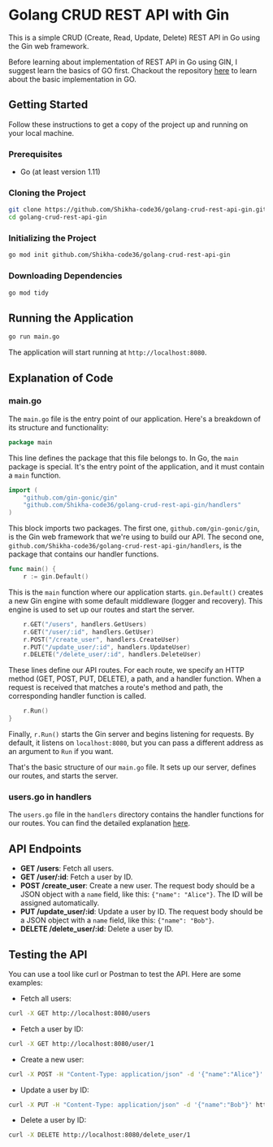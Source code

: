 # Golang CRUD REST API with Gin

This is a simple CRUD (Create, Read, Update, Delete) REST API in Go using the Gin web framework.

Before learning about implementation of REST API in Go using GIN, I suggest learn the basics of GO first.
Chackout the repository [here](https://github.com/Shikha-code36/golang-tutorial-practice) to learn about the basic implementation in GO.

## Getting Started

Follow these instructions to get a copy of the project up and running on your local machine.

### Prerequisites

- Go (at least version 1.11)

### Cloning the Project

```bash
git clone https://github.com/Shikha-code36/golang-crud-rest-api-gin.git
cd golang-crud-rest-api-gin
```

### Initializing the Project

```bash
go mod init github.com/Shikha-code36/golang-crud-rest-api-gin
```

### Downloading Dependencies

```bash
go mod tidy
```

## Running the Application

```bash
go run main.go
```

The application will start running at `http://localhost:8080`.

## Explanation of Code

### main.go

The `main.go` file is the entry point of our application. Here's a breakdown of its structure and functionality:

```go
package main
```
This line defines the package that this file belongs to. In Go, the `main` package is special. It's the entry point of the application, and it must contain a `main` function.

```go
import (
    "github.com/gin-gonic/gin"
    "github.com/Shikha-code36/golang-crud-rest-api-gin/handlers"
)
```
This block imports two packages. The first one, `github.com/gin-gonic/gin`, is the Gin web framework that we're using to build our API. The second one, `github.com/Shikha-code36/golang-crud-rest-api-gin/handlers`, is the package that contains our handler functions.

```go
func main() {
    r := gin.Default()
```
This is the `main` function where our application starts. `gin.Default()` creates a new Gin engine with some default middleware (logger and recovery). This engine is used to set up our routes and start the server.

```go
    r.GET("/users", handlers.GetUsers)
    r.GET("/user/:id", handlers.GetUser)
    r.POST("/create_user", handlers.CreateUser)
    r.PUT("/update_user/:id", handlers.UpdateUser)
    r.DELETE("/delete_user/:id", handlers.DeleteUser)
```
These lines define our API routes. For each route, we specify an HTTP method (GET, POST, PUT, DELETE), a path, and a handler function. When a request is received that matches a route's method and path, the corresponding handler function is called.

```go
    r.Run()
}
```
Finally, `r.Run()` starts the Gin server and begins listening for requests. By default, it listens on `localhost:8080`, but you can pass a different address as an argument to `Run` if you want.

That's the basic structure of our `main.go` file. It sets up our server, defines our routes, and starts the server.

### users.go in handlers

The `users.go` file in the `handlers` directory contains the handler functions for our routes. You can find the detailed explanation [here](handlers).

## API Endpoints

- **GET /users**: Fetch all users.
- **GET /user/:id**: Fetch a user by ID.
- **POST /create_user**: Create a new user. The request body should be a JSON object with a `name` field, like this: `{"name": "Alice"}`. The ID will be assigned automatically.
- **PUT /update_user/:id**: Update a user by ID. The request body should be a JSON object with a `name` field, like this: `{"name": "Bob"}`.
- **DELETE /delete_user/:id**: Delete a user by ID.

## Testing the API

You can use a tool like curl or Postman to test the API. Here are some examples:

- Fetch all users:

```bash
curl -X GET http://localhost:8080/users
```

- Fetch a user by ID:

```bash
curl -X GET http://localhost:8080/user/1
```

- Create a new user:

```bash
curl -X POST -H "Content-Type: application/json" -d '{"name":"Alice"}' http://localhost:8080/create_user
```

- Update a user by ID:

```bash
curl -X PUT -H "Content-Type: application/json" -d '{"name":"Bob"}' http://localhost:8080/update_user/1
```

- Delete a user by ID:

```bash
curl -X DELETE http://localhost:8080/delete_user/1
```
